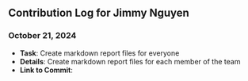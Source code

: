 ## Contribution Log for Jimmy Nguyen

### October 21, 2024
-   **Task**: Create markdown report files for everyone
-   **Details**: Create markdown report files for each member of the team
-   **Link to Commit**: 
